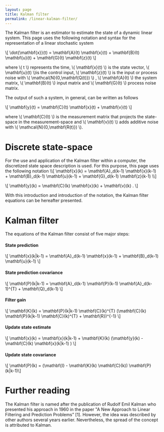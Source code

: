 ```yaml
---
layout: page
title: Kalman filter
permalink: /linear-kalman-filter/
---
```

The Kalman filter is an estimator to estimate the state of a dynamic linear system. 
This page uses the following notation and syntax for the representation of a linear stochastic system

\\[ \dot{\mathbf{x}}(t) = \mathbf{A}(t) \mathbf{x}(t) + \mathbf{B}(t) \mathbf{u}(t) + \mathbf{G}(t) \mathbf{z}(t) \\]

where \\( t \\) represents the time, \\( \mathbf{x}(t) \\) is the state vector, \\( \mathbf{u}(t) \\)is the control input, \\( \mathbf{z}(t) \\) is the input or process noise with \\(  \mathcal{N}(0,\mathbf{Q(t)})  \\) , \\( \mathbf{A}(t) \\) the system matrix, \\(  \mathbf{B}(t)  \\) input matrix and \\(  \mathbf{G}(t)  \\) process noise matrix.

The output of such a system, in general, can be written as follows

\\[ \mathbf{y}(t) = \mathbf{C}(t) \mathbf{x}(t) + \mathbf{v}(t) \\]

where \\( \mathbf{C}(t) \\) is the measurement matrix that projects the state-space in the measurement-space and \\( \mathbf{v}(t) \\) adds additive noise with \\(  \mathcal{N}(0,\mathbf{R(t)})  \\).

<h1>Discrete state-space</h1>
For the use and application of the Kalman filter within a computer, the discretized state space description is used. 
For this purpose, this page uses the following notation
\\[ \mathbf{x}(k) = \mathbf{A}_d(k-1) \mathbf{x}(k-1) + \mathbf{B}_d(k-1) \mathbf{u}(k-1) + \mathbf{G}_d(k-1) \mathbf{z}(k-1) \\]

\\[ \mathbf{y}(k) = \mathbf{C}(k) \mathbf{x}(k) + \mathbf{v}(k) . \\]

With this introduction and introduction of the notation, the Kalman filter equations can be hereafter presented.
<h1>Kalman filter</h1>
The equations of the Kalman filter consist of five major steps:
<h4>State prediction</h4>

\\[ \mathbf{x}(k\|k-1) = \mathbf{A}_d(k-1) \mathbf{x}(k-1) + \mathbf{B}_d(k-1) \mathbf{u}(k-1) \\]


<h4>State prediction covariance</h4>

\\[ \mathbf{P}(k\|k-1) = \mathbf{A}_d(k-1) \mathbf{P}(k-1) \mathbf{A}_d(k-1)^{T} + \mathbf{Q}_d(k-1) \\]


<h4>Filter gain</h4>

\\[ \mathbf{K}(k) = \mathbf{P}(k\|k-1) \mathbf{C}(k)^{T} (\mathbf{C}(k) \mathbf{P}(k\|k-1) \mathbf{C}(k)^{T} + \mathbf{R})^{-1} \\]


<h4>Update state estimate</h4>

\\[ \mathbf{x}(k) = \mathbf{x}(k\|k-1) + \mathbf{K}(k) (\mathbf{y}(k) - \mathbf{C}(k) \mathbf{x}(k\|k-1) )  \\]

<h4>Update state covariance</h4>

\\[ \mathbf{P}(k) = (\mathbf{I} - \mathbf{K}(k) \mathbf{C}(k)) \mathbf{P}(k\|k-1)\\]

<h1>Further reading</h1>
The Kalman filter is named after the publication of Rudolf Emil Kalman who presented his approach in 1960 in the paper "A New Approach to Linear Filtering and Prediction Problems” [1]. However, the idea was described by other authors several years earlier. Nevertheless, the spread of the concept is attributed to Kalman.

[jekyll-organization]: https://github.com/jekyll
